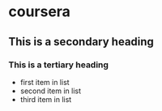 # coursera
## This is a secondary heading
### This is a tertiary heading

* first item in list
* second item in list
* third item in list